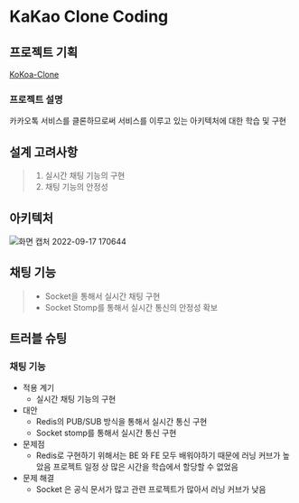 # KaKao Clone Coding 

## 프로젝트 기획

[KoKoa-Clone](https://www.notion.so/SA-5-9828ef7666c74dc3864f79fb5061a7f9)

### 프로젝트 설명
카카오톡 서비스를 클론하므로써 서비스를 이루고 있는 아키텍처에 대한 학습 및 구현

## 설계 고려사항
> 1. 실시간 채팅 기능의 구현
> 2. 채팅 기능의 안정성


## 아키텍처
![화면 캡처 2022-09-17 170644](https://user-images.githubusercontent.com/59110017/190847132-47dde153-0600-416b-89a1-5dd1a2207be6.png)

## 채팅 기능
> * Socket을 통해서 실시간 채팅 구현
> * Socket Stomp를 통해서 실시간 통신의 안정성 확보

## 트러블 슈팅
### 채팅 기능

  * 적용 계기
    * 실시간 채팅 기능의 구현
  * 대안
    * Redis의 PUB/SUB 방식을 통해서 실시간 통신 구현
    * Socket stomp를 통해서 실시간 통신 구현
  * 문제점
    * Redis로 구현하기 위해서는 BE 와 FE 모두 배워야하기 때문에 러닝 커브가 높았음
      프로젝트 일정 상 많은 시간을 학습에서 할당할 수 없었음
  * 문제 해결
    * Socket 은 공식 문서가 많고 관련 프로젝트가 많아서 러닝 커브가 낮음


